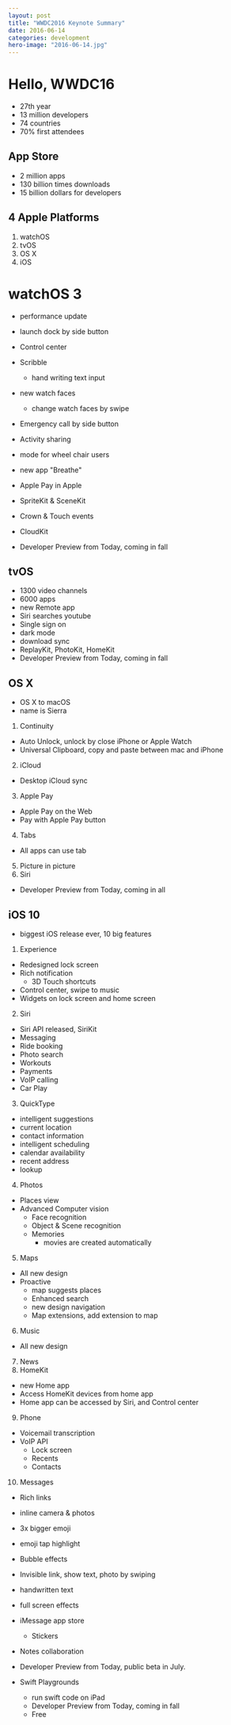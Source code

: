 ```yaml
---
layout: post
title: "WWDC2016 Keynote Summary"
date: 2016-06-14
categories: development
hero-image: "2016-06-14.jpg"
---
```


# Hello, WWDC16

- 27th year
- 13 million developers
- 74 countries
- 70% first attendees

## App Store

- 2 million apps
- 130 billion times downloads
- 15 billion dollars for developers


<script async src="//pagead2.googlesyndication.com/pagead/js/adsbygoogle.js"></script>
<ins class="adsbygoogle"
     style="display:block; text-align:center;"
     data-ad-layout="in-article"
     data-ad-format="fluid"
     data-ad-client="ca-pub-3655474149264343"
     data-ad-slot="9606645212"></ins>
<script>
     (adsbygoogle = window.adsbygoogle || []).push({});
</script>

## 4 Apple Platforms

1. watchOS
2. tvOS
3. OS X
4. iOS

# watchOS 3

- performance update
- launch dock by side button
- Control center
- Scribble
  - hand writing text input
- new watch faces
  - change watch faces by swipe
- Emergency call by side button
- Activity sharing
- mode for wheel chair users
- new app "Breathe"
- Apple Pay in Apple
- SpriteKit &  SceneKit
- Crown & Touch events
- CloudKit

- Developer Preview from Today, coming in fall

## tvOS

- 1300 video channels
- 6000 apps
- new Remote app
- Siri searches youtube
- Single sign on
- dark mode
- download sync
- ReplayKit, PhotoKit, HomeKit
- Developer Preview from Today, coming in fall

## OS X
- OS X to macOS
- name is Sierra

1. Continuity
  - Auto Unlock, unlock by close iPhone or Apple Watch
  - Universal Clipboard, copy and paste between mac and iPhone
2. iCloud
  - Desktop iCloud sync
3. Apple Pay
  - Apple Pay on the Web
  - Pay with Apple Pay button
4. Tabs
  - All apps can use tab
5. Picture in picture
6. Siri

- Developer Preview from Today, coming in all

## iOS 10
- biggest iOS release ever, 10 big features
1. Experience
  - Redesigned lock screen
  - Rich notification
    - 3D Touch shortcuts
  - Control center, swipe to music
  - Widgets on lock screen and home screen
2. Siri
  - Siri API released, SiriKit
  - Messaging
  - Ride booking
  - Photo search
  - Workouts
  - Payments
  - VoIP calling
  - Car Play
3. QuickType
  - intelligent suggestions
  - current location
  - contact information
  - intelligent scheduling
  - calendar availability
  - recent address
  - lookup
4. Photos
  - Places view
  - Advanced Computer vision
    - Face recognition
    - Object & Scene recognition
    - Memories
      - movies are created automatically
5. Maps
  - All new design
  - Proactive
    - map suggests places
    - Enhanced search
    - new design navigation
    - Map extensions, add extension to map
6. Music
  - All new design
7. News
8. HomeKit
  - new Home app
  - Access HomeKit devices from home app
  - Home app can be accessed by Siri, and Control center
9. Phone
  - Voicemail transcription
  - VoIP API
    - Lock screen
    - Recents
    - Contacts
10. Messages
  - Rich links
  - inline camera & photos
  - 3x bigger emoji
  - emoji tap highlight
  - Bubble effects
  - Invisible link, show text, photo by swiping
  - handwritten text
  - full screen effects
  - iMessage app store
    - Stickers
  - Notes collaboration
  - Developer Preview from Today, public beta in July.

- Swift Playgrounds
  - run swift code on iPad
  - Developer Preview from Today, coming in fall
  - Free
